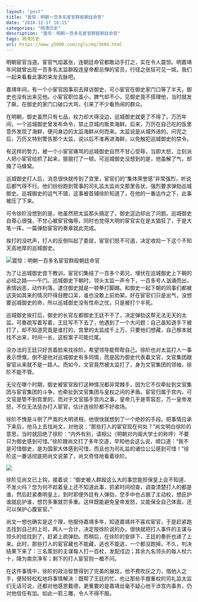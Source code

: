 ```yaml
---
layout: "post"
title: "震惊：明朝一百多名宦官群殴朝廷命官"
date: "2018-12-17 16:15"
categories: "明清历史"
description: "震惊：明朝一百多名宦官群殴朝廷命官"
tags: 明清历史
url: https://www.y5000.com/zgls/mq/3604.html
---
```






明朝宦官当道。宦官气焰嚣张，连朝廷命官都敢动手打之，实在令人震惊。明嘉靖年间就曾出现一百多名太监群殴连皇帝都忌惮的官员，行径之张狂可见一斑。我们一起来看看此事的来龙去脉吧。

嘉靖年间，有一个小宦官因事前去拜访御史，可小宦官在御史家门口等了半天，御史也没有出来见他。小宦官职位虽小，脾气却不小，见御史竟不搭理他，当时就发了飙，在御史的家门口破口大骂，引来了不少看热闹的群众。

在明朝，御史虽然只有七品，权力却大得没边，巡城御史就更了不得了。万历年间，一个巡城御史曾发布命令，禁止京城内贩卖海鲜。后来，万历在自己吃的饭里意外发现了海鲜，便问身边的太监海鲜从何而来。太监说是从城外进的。问完之后，万历又特别警告那个太监，说以后不准再进海鲜，以免触犯巡城御史的禁令。

有这样的势力，被一个小宦官痛骂的巡城御史自然不甘心受辱，当即大怒，立刻派人把小宦官给抓了起来，狠狠打了一顿。可巡城御史没想到的是，他虽解了气，却捅了马蜂窝。

巡城御史打人后，消息很快就传到了宫里，宦官们的“集体荣誉感”非常强烈，听说后都气得不行。他们纷纷跑到管事的司礼监太监尚文那里告状，强烈要求弹劾巡城御史。巡城御史的运气不错，这事被首辅徐阶知道了，在他的一番运作之下，此事被压了下来。

可令徐阶没想到的是，他虽然把太监那头搞定了，御史这边却出了问题。巡城御史自尊心很强，不甘心被宦官侮辱，同时也觉得大明的宦官实在是太猖狂了，于是大笔一挥，一篇弹劾宦官的奏章就此完成。

挨打的没吭声，打人的反倒叫起了委屈，宦官们怒不可遏，决定收拾一下这个不知天高地厚的巡城御史。

![震惊：明朝一百多名宦官群殴朝廷命官](/uploads/allimg/161020/6-161020115500L7.JPG)

为了让巡城御史尝下教训，宦官们集结了一百多个弟兄，埋伏在巡城御史上下朝的必经之路——午门。巡城御史下朝时，领头太监一声令下，一百多号人汹涌而出，表情凶恶，动作利落，逮住御史就是一顿拳打脚踢。和御史一起下朝的同事们都被这突如其来的情况吓得目瞪口呆，谁也没敢上前劝架。好在宦官们只是出气，没想要巡城御史的命，所以巡城御史没有性命之忧，只是被打个半死。

巡城御史挨打后，御史的长官左都御史王廷不干了，决定弹劾这帮无法无天的太监。可奏疏写着写着，王廷写不下去了，他遇到了一个大问题：自己虽知道手下被打了，却不知道究竟是谁打的，宫里的太监成千上万，只要他们想藏，自己根本就找不出来，时间一长，这桩案子可能烂尾。

没办法的王廷只好苦着脸来找徐阶，希望领导能帮帮自己。徐阶也对太监打人一事表示愤慨，倒不是他对巡城御史有多同情，而是因为御史代表着文官，文官集团跟宦官从来就不是一路人。而如今，文官竟然被太监打了，身为文官集团的领袖，徐阶不能不管。

无论在哪个时期，御史被宦官殴打这种情况都非常棘手，因为它不仅牵扯到文官集团与宦官集团的斗争，也牵扯到文官集团与皇权之间的矛盾。宦官归属于宫内，可文官是管不到宫里的，而对于文官插手宫内之事，皇帝几乎是零容忍，万一皇帝发怒，不仅无法惩办打人宦官，估计连徐阶都不好收场。

徐阶不愧是斗倒了严嵩的大明贤相，他很快就想到了一个绝妙的手段。把事情应承下来后，他马上去找尚文，对他说：“那些打人的宦官现在何处？”尚文明白徐阶的意思，当时就回绝了徐阶：“内外有别，请相公（明朝对内阁大学士的称呼）不要只为御史感到可惜。”徐阶跟尚文打了多年交道，早知他会这么说，顺口道：“我不是可惜御史，是为国家大体感到可惜，而且也为司礼监的诸位公公感到可惜！”徐阶这一番话彻底把尚文说蒙了，尚文奇怪地看着徐阶。

![](https://img.y5000.com/uploads/allimg/161020/6-161020114623522.jpg)

徐阶见尚文已上钩，接着说：“御史被人群殴这么大的事您能担保皇上会不知道、不发火吗？您为何不趁着皇上还不知道此事，抓紧时间彻查，调查清楚打人的都是谁，然后赶紧奏明皇上。到时即便外廷有人弹劾，您手中也占据了主动权，想庇护谁就庇护谁，想罚多重就罚多重。这样既能避免皇帝发怒，又能保全自己体面，还可以保护心腹宦官。”

尚文一想也确实是这个理，他服侍嘉靖多年，知道嘉靖并不喜欢宦官，于是赶紧跑去找到自己的上司，两人一合计，决定按徐阶说的办，很快就把打人事件的主谋与领头的给找到了，赶紧上疏弹劾。而稍后，在徐阶的安排下，王廷的奏折也递了上来。此时，那些打人的宦官藏也不能藏，逃也不能逃，一个都没跑掉。不久，判决结果下来了：三名策划的主谋每人打一百杖，发配戍边；其余九名领头的每人杖六十，降为南京净军；剩下的打人宦官则一概不问。

在这件事情中，徐阶的政治智慧得到了完美的展现，他不费吹灰之力，借他人之手，便轻轻松松地将事情解决：既帮了王廷的忙，也让那些手握重权的司礼监太监们无话可说，还都对他感恩戴德，更重要的是嘉靖丝毫不疑心他干涉宫内事务，仍对他信任有加。如此一箭三雕，令人不得不服。

